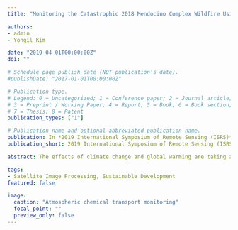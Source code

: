 ```yaml
---
title: "Monitoring the Catastrophic 2018 Mendocino Complex Wildfire Using the Sentinel Constellation"

authors:
- admin
- Yongil Kim

date: "2019-04-01T00:00:00Z"
doi: ""

# Schedule page publish date (NOT publication's date).
#publishDate: "2017-01-01T00:00:00Z"

# Publication type.
# Legend: 0 = Uncategorized; 1 = Conference paper; 2 = Journal article;
# 3 = Preprint / Working Paper; 4 = Report; 5 = Book; 6 = Book section;
# 7 = Thesis; 8 = Patent
publication_types: ["1"]

# Publication name and optional abbreviated publication name.
publication: In *2019 International Symposium of Remote Sensing (ISRS)*
publication_short: 2019 International Symposium of Remote Sensing (ISRS) (Taipei, Taiwan)

abstract: The effects of climate change and global warming are taking a toll on the Earth’s environment. Natural disasters have become more frequent and destructive while weather conditions have become more unpredictable and severe. In the summer of 2018, California suffered their largest forest fire as the Ranch and River fires engulfed the northern Californian vegetation region in two months of flames, devouring approximately 1,858 km2 of land, ravaging numerous buildings, and causing multiple injuries and evacuations. The flames rapidly spread and threatened numerous cities and communities due to the gusty, arid, and warmer temperature conditions in the area. Wildfires have been observed and monitored using earth-observation satellites in the past. In this study, measurements from the TROPOspheric Monitoring Instrument (TROPOMI) aboard the recently-launched Sentinel-5 Precursor (S5P) satellite are used to analyze the air quality of the burned area. Compared to previous satellites, the S5P TROPOMI provides measurements at higher spatial resolution with daily coverage of the Earth. Measurements of carbon monoxide (CO), nitrogen dioxide (NO2), and aerosols are compared to demonstrate the burden on the air and the subsequent migration of the atmospheric constituents from the complex fire.

tags:
- Satellite Image Processing, Sustainable Development
featured: false

image:
  caption: "Atmospheric chemical transport monitoring"
  focal_point: ""
  preview_only: false
---
```

